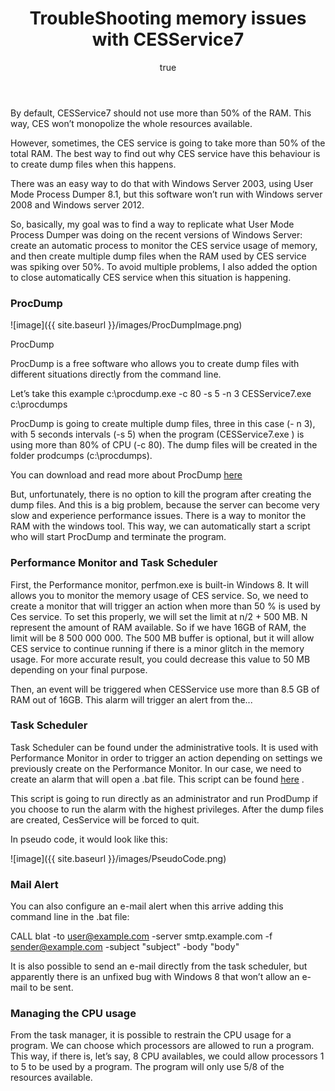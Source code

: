 ﻿---
layout: post

title: "TroubleShooting memory issues with CESService7 "

tags: [Memory, issues, troubleshooting, monitoring]

author:
  name: Yan Bussieres
  bio: Product Specialist, Platform 
  twitter: yanbussieres 
  image: ybussieres.png 
---



By default, CESService7 should not use more than 50% of the RAM. This way, CES won’t monopolize the whole resources available. 

However, sometimes, the CES service is going to take more than 50% of the total RAM. The best way to find out why CES service have this behaviour is to create dump files when this happens. 

There was an easy way to do that with Windows Server 2003, using User Mode Process Dumper 8.1, but this software won’t run with Windows server 2008 and Windows server 2012. 

So, basically, my goal was to find a way to replicate what User Mode Process Dumper was doing on the recent versions of Windows Server: create an automatic process to monitor the CES service usage of memory, and then create multiple dump files when the RAM used by CES service was spiking over 50%.  To avoid multiple problems, I also added the option to close automatically CES service when this situation is happening. 

<!-- more -->

### ProcDump ###

![image]({{ site.baseurl }}/images/ProcDumpImage.png)

ProcDump 

ProcDump is a free software who allows you to create dump files with different situations directly from the command line. 

Let’s take this example 
c:\procdump.exe -c 80 -s 5 -n 3 CESService7.exe c:\procdumps

ProcDump is going to create multiple dump files, three in this case (- n 3), with 5 seconds intervals (-s 5) when the program (CESService7.exe ) is using more than 80% of CPU (-c 80). The dump files will be created in the folder prodcumps (c:\procdumps). 

You can download and read more about ProcDump [here](https://technet.microsoft.com/en-ca/sysinternals/dd996900.aspx) 

But, unfortunately, there is no option to kill the program after creating the dump files. And this is a big problem, because the server can become very slow and experience performance issues. There is a way to monitor the RAM with the windows tool. This way, we can automatically start a script who will start ProcDump and terminate the program.

### Performance Monitor and Task Scheduler ###

First, the Performance monitor, perfmon.exe is built-in Windows 8. It will allows you to monitor the memory usage of CES service. So, we need to create a monitor that will trigger an action when more than 50 % is used by Ces service. To set this properly, we will set the limit at n/2 + 500 MB. N represent the amount of RAM available. So if we have 16GB of RAM, the limit will be                8 500 000 000. The 500 MB buffer is optional, but it will allow CES service to continue running if there is a minor glitch in the memory usage. For more accurate result, you could decrease this value to 50 MB depending on your final purpose.
 
Then, an event will be triggered when CESService use more than 8.5 GB of RAM out of 16GB. This alarm will trigger an alert from the... 

### Task Scheduler ###
 
Task Scheduler can be found under the administrative tools. It is used with Performance Monitor in order to trigger an action depending on settings we previously create on the Performance Monitor. In our case, we need to create an alarm that will open a .bat file. This script can be found [here](https://github.com/Coveo/samples/blob/master/batch-file/ScriptDumpFiles.bat) .

This script is going to run directly as an administrator and run ProdDump if you choose to run the alarm with the highest privileges. After the dump files are created, CesService will be forced to quit. 

In pseudo code, it would look like this: 


![image]({{ site.baseurl }}/images/PseudoCode.png)

### Mail Alert ###

You can also configure an e-mail alert when this arrive adding this command line in the .bat file:  

CALL blat -to user@example.com -server smtp.example.com -f sender@example.com -subject "subject" -body "body"

It is also possible to send an e-mail directly from the task scheduler, but apparently there is an unfixed bug with Windows 8 that won’t allow an e-mail to be sent.


### Managing the CPU usage ###

From the task manager, it is possible to restrain the CPU usage for a program. We can choose which processors are allowed to run a program. This way, if there is, let’s say, 8 CPU availables, we could allow processors 1 to 5 to be used by a program. The program will only use 5/8 of the resources available.   
